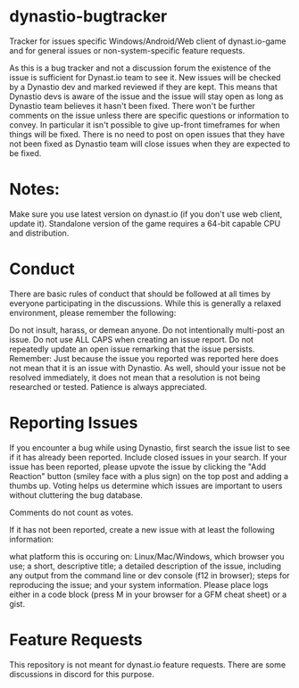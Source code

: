 # dynastio-bugtracker

Tracker for issues specific Windows/Android/Web client of dynast.io-game and for general issues or non-system-specific feature requests.

As this is a bug tracker and not a discussion forum the existence of the issue is sufficient for Dynast.io team to see it. New issues will be checked by a Dynastio dev and marked reviewed if they are kept. This means that Dynastio devs is aware of the issue and the issue will stay open as long as Dynastio team believes it hasn't been fixed. There won't be further comments on the issue unless there are specific questions or information to convey. In particular it isn't possible to give up-front timeframes for when things will be fixed. There is no need to post on open issues that they have not been fixed as Dynastio team will close issues when they are expected to be fixed.

# Notes:

Make sure you use latest version on dynast.io (if you don't use web client, update it).
Standalone version of the game requires a 64-bit capable CPU and distribution.

# Conduct

There are basic rules of conduct that should be followed at all times by everyone participating in the discussions. While this is generally a relaxed environment, please remember the following:

Do not insult, harass, or demean anyone.
Do not intentionally multi-post an issue.
Do not use ALL CAPS when creating an issue report.
Do not repeatedly update an open issue remarking that the issue persists.
Remember: Just because the issue you reported was reported here does not mean that it is an issue with Dynastio. As well, should your issue not be resolved immediately, it does not mean that a resolution is not being researched or tested. Patience is always appreciated.

# Reporting Issues

If you encounter a bug while using Dynastio, first search the issue list to see if it has already been reported. Include closed issues in your search. If your issue has been reported, please upvote the issue by clicking the "Add Reaction" button (smiley face with a plus sign) on the top post and adding a thumbs up. Voting helps us determine which issues are important to users without cluttering the bug database.

Comments do not count as votes.

If it has not been reported, create a new issue with at least the following information:

what platform this is occuring on: Linux/Mac/Windows, which browser you use;
a short, descriptive title;
a detailed description of the issue, including any output from the command line or dev console (f12 in browser);
steps for reproducing the issue; and
your system information.
Please place logs either in a code block (press M in your browser for a GFM cheat sheet) or a gist.

# Feature Requests

This repository is not meant for dynast.io feature requests. There are some discussions in discord for this purpose.

